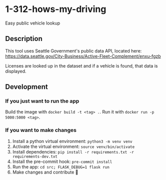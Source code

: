 # 1-312-hows-my-driving
Easy public vehicle lookup

## Description

This tool uses Seattle Government's public data API, located here: https://data.seattle.gov/City-Business/Active-Fleet-Complement/enxu-fgzb

Licenses are looked up in the dataset and if a vehicle is found, that data is displayed.

## Development

### If you just want to run the app

Build the image with `docker build -t <tag> .`. Run it with `docker run -p 5000:5000 <tag>`.

### If you want to make changes

1. Install a python virtual environment: `python3 -m venv venv`
2. Activate the virtual environment: `source venv/bin/activate`
3. Install dependencies: `pip install -r requirements.txt -r requirements-dev.txt`
4. Install the pre-commit hook: `pre-commit install`
5. Run the app: `cd src; FLASK_DEBUG=1 flask run`
6. Make changes and contribute 🙌
